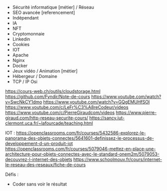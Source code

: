 - Sécurité informatique [métier] / Réseau
- SEO avancée [referencement]
- Indépendant
- IA
- NFT
- Cryptomonnaie
- Linkedin
- Cookies
- IOT
- Apache
- Nginx
- Docker
- Jeux vidéo / Animation [métier]
- Hébergeur / Domaine
- TCP / IP Osi

https://cours-web.ch/outils/cloudstorage.html
https://github.com/Fyndir/Note-de-cours
https://www.youtube.com/watch?v=SwcNkCY1dmo
https://www.youtube.com/watch?v=GQgEMUHfSOI
https://www.youtube.com/c/LeFr%C3%A8reCodeur/videos
https://www.youtube.com/c/PierreGiraudcom/videos
https://www.pierre-giraud.com/http-reseau-securite-cours/
https://sancy.iut-clermont.uca.fr/~lafourcade/teaching.html

IOT :
https://openclassrooms.com/fr/courses/5432586-explorez-le-panorama-des-objets-connectes/5641601-definissez-le-processus-de-developpement-d-un-produit-iot
https://openclassrooms.com/fr/courses/5079046-mettez-en-place-une-architecture-pour-objets-connectes-avec-le-standard-onem2m/5079053-decouvrez-l-internet-des-objets
https://www.schoolmouv.fr/cours/internet-le-reseau-des-reseaux/fiche-de-cours

Défis :
- Coder sans voir le résultat